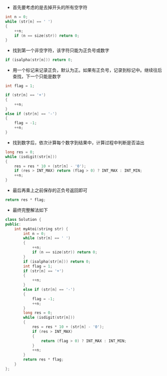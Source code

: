 * 首先要考虑的是去掉开头的所有空字符

```cpp
int n = 0;
while (str[n] == ' ')
{
    ++n;
    if (n == size(str)) return 0;
}
```

* 找到第一个非空字符，该字符只能为正负号或数字

```cpp
if (isalpha(str[n])) return 0;
```

* 用一个标记来记录正负，默认为正。如果有正负号，记录到标记中。继续往后查找，下一个只能是数字

```cpp
int flag = 1;

if (str[n] == '+')
{
    ++n;
}
else if (str[n] == '-')
{
    flag = -1;
    ++n;
}
```

* 找到数字后，依次计算每个数字到结果中，计算过程中判断是否溢出

```cpp
long res = 0;
while (isdigit(str[n]))
{
    res = res * 10 + (str[n] - '0');
    if (res > INT_MAX) return (flag > 0) ? INT_MAX : INT_MIN;
    ++n;
}
```

* 最后再乘上之前保存的正负号返回即可

```cpp
return res * flag;
```

* 最终完整解法如下

```cpp
class Solution {
public:
    int myAtoi(string str) {
        int n = 0;
        while (str[n] == ' ')
        {
            ++n;
            if (n == size(str)) return 0;
        }
        if (isalpha(str[n])) return 0;
        int flag = 1;
        if (str[n] == '+')
        {
            ++n;
        }
        else if (str[n] == '-')
        {
            flag = -1;
            ++n;
        }
        long res = 0;
        while (isdigit(str[n]))
        {
            res = res * 10 + (str[n] - '0');
            if (res > INT_MAX)
            {
                return (flag > 0) ? INT_MAX : INT_MIN;
            }
            ++n;
        }
        return res * flag;
    }
};
```
